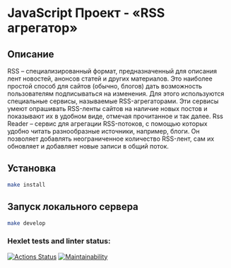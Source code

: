 # JavaScript Проект - «RSS агрегатор»
## Описание
RSS – специализированный формат, предназначенный для описания лент новостей, анонсов статей и других материалов. Это наиболее простой способ для сайтов (обычно, блогов) дать возможность пользователям подписываться на изменения. Для этого используются специальные сервисы, называемые RSS-агрегаторами. Эти сервисы умеют опрашивать RSS-ленты сайтов на наличие новых постов и показывают их в удобном виде, отмечая прочитанное и так далее.
Rss Reader – сервис для агрегации RSS-потоков, с помощью которых удобно читать разнообразные источники, например, блоги. Он позволяет добавлять неограниченное количество RSS-лент, сам их обновляет и добавляет новые записи в общий поток.
## Установка
```sh
make install
```
## Запуск локального сервера
```sh
make develop
```
### Hexlet tests and linter status:
[![Actions Status](https://github.com/AzamatAk/frontend-project-11/workflows/hexlet-check/badge.svg)](https://github.com/AzamatAk/frontend-project-11/actions) 
[![Maintainability](https://api.codeclimate.com/v1/badges/caa0527e2f87443e64fd/maintainability)](https://codeclimate.com/github/AzamatAk/frontend-project-11/maintainability)
